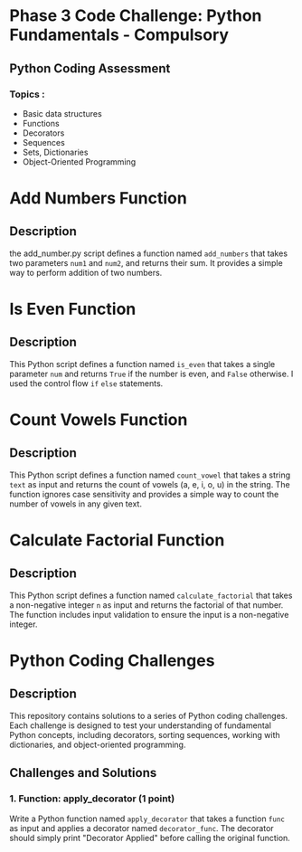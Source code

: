 # Phase 3 Code Challenge: Python Fundamentals - Compulsory

## Python Coding Assessment

### Topics :
- Basic data structures
- Functions
- Decorators
- Sequences
- Sets, Dictionaries
- Object-Oriented Programming


# Add Numbers Function

## Description
the add_number.py script defines a function named `add_numbers` that takes two parameters `num1` and `num2`, and returns their sum. It provides a simple way to perform addition of two numbers.

# Is Even Function

## Description
This Python script defines a function named `is_even` that takes a single parameter `num` and returns `True` if the number is even, and `False` otherwise. I used the control flow `if` `else` statements.

# Count Vowels Function

## Description
This Python script defines a function named `count_vowel` that takes a string `text` as input and returns the count of vowels (a, e, i, o, u) in the string. The function ignores case sensitivity and provides a simple way to count the number of vowels in any given text.

# Calculate Factorial Function

## Description
This Python script defines a function named `calculate_factorial` that takes a non-negative integer `n` as input and returns the factorial of that number. The function includes input validation to ensure the input is a non-negative integer.

# Python Coding Challenges

## Description
This repository contains solutions to a series of Python coding challenges. Each challenge is designed to test your understanding of fundamental Python concepts, including decorators, sorting sequences, working with dictionaries, and object-oriented programming.

## Challenges and Solutions

### 1. Function: apply_decorator (1 point)
Write a Python function named `apply_decorator` that takes a function `func` as input and applies a decorator named `decorator_func`. The decorator should simply print "Decorator Applied" before calling the original function.
